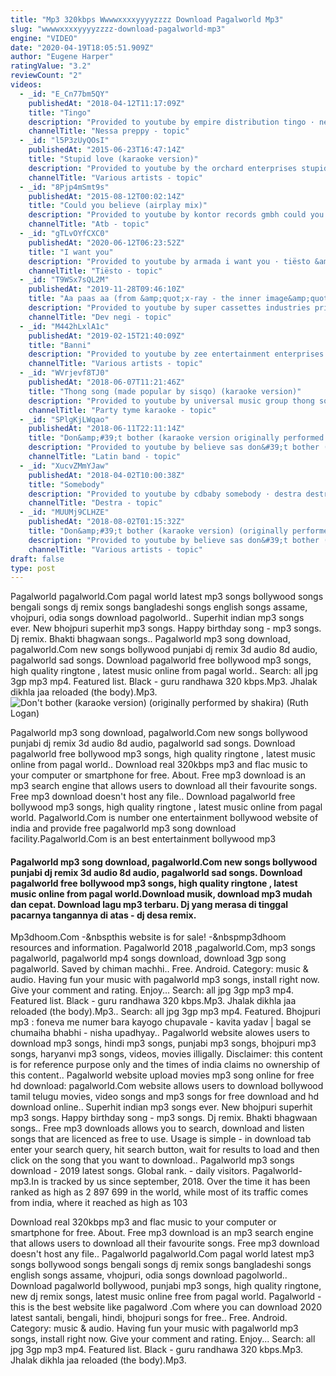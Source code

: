```yaml
---
title: "Mp3 320kbps Wwwwxxxxyyyyzzzz Download Pagalworld Mp3"
slug: "wwwwxxxxyyyyzzzz-download-pagalworld-mp3"
engine: "VIDEO"
date: "2020-04-19T18:05:51.909Z"
author: "Eugene Harper"
ratingValue: "3.2"
reviewCount: "2"
videos:
  - _id: "E_Cn77bm5QY"
    publishedAt: "2018-04-12T11:17:09Z"
    title: "Tingo"
    description: "Provided to youtube by empire distribution tingo · nessa preppy soca 2018: trinidad carnival music ℗ 2018 soca hits released on: 2018-04-13 producer:"
    channelTitle: "Nessa preppy - topic"
  - _id: "l5P3zUyQOsI"
    publishedAt: "2015-06-23T16:47:14Z"
    title: "Stupid love (karaoke version)"
    description: "Provided to youtube by the orchard enterprises stupid love · karaoke nights karaoke nights, vol. 2 ℗ 2015 bvmusic released on: 2015-06-09 music"
    channelTitle: "Various artists - topic"
  - _id: "8Pjp4mSmt9s"
    publishedAt: "2015-08-12T00:02:14Z"
    title: "Could you believe (airplay mix)"
    description: "Provided to youtube by kontor records gmbh could you believe (airplay mix) · atb could you believe ℗ kontor records gmbh released on: 2010-07-02"
    channelTitle: "Atb - topic"
  - _id: "gTLvOYfCXC0"
    publishedAt: "2020-06-12T06:23:52Z"
    title: "I want you"
    description: "Provided to youtube by armada i want you · tiësto &amp; mike williams don&#39;t let daddy know - amsterdam (the official 2017 compilation) ℗ musical freedom"
    channelTitle: "Tiësto - topic"
  - _id: "T9WSx7sQL2M"
    publishedAt: "2019-11-28T09:46:10Z"
    title: "Aa paas aa (from &amp;quot;x-ray - the inner image&amp;quot;)"
    description: "Provided to youtube by super cassettes industries private limited aa paas aa (from x-ray - the inner image) · dev negi · raaj aashoo · alka khan · rajiv s"
    channelTitle: "Dev negi - topic"
  - _id: "M442hLxlA1c"
    publishedAt: "2019-02-15T21:40:09Z"
    title: "Banni"
    description: "Provided to youtube by zee entertainment enterprises limited banni · vidhya gopal rare and dare six-x ℗ zee music company released on: 2016-08-17"
    channelTitle: "Various artists - topic"
  - _id: "WVrjevf8TJ0"
    publishedAt: "2018-06-07T11:21:46Z"
    title: "Thong song (made popular by sisqo) (karaoke version)"
    description: "Provided to youtube by universal music group thong song (made popular by sisqo) (karaoke version) · party tyme karaoke party tyme karaoke - pop party"
    channelTitle: "Party tyme karaoke - topic"
  - _id: "SPlgKjLWqao"
    publishedAt: "2018-06-11T22:11:14Z"
    title: "Don&amp;#39;t bother (karaoke version originally performed by shakira)"
    description: "Provided to youtube by believe sas don&#39;t bother (karaoke version originally performed by shakira) · latin band shakira hits (karaoke version) ℗ jb"
    channelTitle: "Latin band - topic"
  - _id: "XucvZMmYJaw"
    publishedAt: "2018-04-02T10:00:38Z"
    title: "Somebody"
    description: "Provided to youtube by cdbaby somebody · destra destraction ℗ 2018 copyright organization of trinidad and tobago (cott) released on: 2018-04-03"
    channelTitle: "Destra - topic"
  - _id: "MUUMj9CLHZE"
    publishedAt: "2018-08-02T01:15:32Z"
    title: "Don&amp;#39;t bother (karaoke version) (originally performed by shakira)"
    description: "Provided to youtube by believe sas don&#39;t bother (karaoke version) (originally performed by shakira) · luis &amp; rita top of karaoke, vol. 5 ℗ pq karaoke music"
    channelTitle: "Various artists - topic"
draft: false
type: post
---
```


Pagalworld pagalworld.Com pagal world latest mp3 songs bollywood songs bengali songs dj remix songs bangladeshi songs english songs assame, vhojpuri, odia songs download pagolworld.. Superhit indian mp3 songs ever. New bhojpuri superhit mp3 songs. Happy birthday song - mp3 songs. Dj remix. Bhakti bhagwaan songs.. Pagalworld mp3 song download, pagalworld.Com new songs bollywood punjabi dj remix 3d audio 8d audio, pagalworld sad songs. Download pagalworld free bollywood mp3 songs, high quality ringtone , latest music online from pagal world.. Search: all jpg 3gp mp3 mp4. Featured list. Black - guru randhawa 320 kbps.Mp3. Jhalak dikhla jaa reloaded (the body).Mp3.
![Don&#39;t bother (karaoke version) (originally performed by shakira) (Ruth Logan)](https://i.ytimg.com/vi/MUUMj9CLHZE/hqdefault.jpg "Don&#39;t bother (karaoke version) (originally performed by shakira) (Charles Patton)")

Pagalworld mp3 song download, pagalworld.Com new songs bollywood punjabi dj remix 3d audio 8d audio, pagalworld sad songs. Download pagalworld free bollywood mp3 songs, high quality ringtone , latest music online from pagal world.. Download real 320kbps mp3 and flac music to your computer or smartphone for free. About. Free mp3 download is an mp3 search engine that allows users to download all their favourite songs. Free mp3 download doesn&#39;t host any file.. Download pagalworld free bollywood mp3 songs, high quality ringtone , latest music online from pagal world. Pagalworld.Com is number one entertainment bollywood website of india and provide free pagalworld mp3 song download facility.Pagalworld.Com is an best entertainment bollywood mp3
<!--inArticleAds-->

<!--galleryOne-->

#### Pagalworld mp3 song download, pagalworld.Com new songs bollywood punjabi dj remix 3d audio 8d audio, pagalworld sad songs. Download pagalworld free bollywood mp3 songs, high quality ringtone , latest music online from pagal world.Download musik, download mp3 mudah dan cepat. Download lagu mp3 terbaru. Dj yang merasa di tinggal pacarnya tangannya di atas - dj desa remix.
<!--inArticleAds-->

<!--galleryTwo-->

Mp3dhoom.Com -&amp;nbspthis website is for sale! -&amp;nbspmp3dhoom resources and information. Pagalworld 2018 ,pagalworld.Com, mp3 songs pagalworld, pagalworld mp4 songs download, download 3gp song pagalworld. Saved by chiman machhi.. Free. Android. Category: music &amp; audio. Having fun your music with pagalworld mp3 songs, install right now. Give your comment and rating. Enjoy... Search: all jpg 3gp mp3 mp4. Featured list. Black - guru randhawa 320 kbps.Mp3. Jhalak dikhla jaa reloaded (the body).Mp3.. Search: all jpg 3gp mp3 mp4. Featured. Bhojpuri mp3 : foneva me numer bara kayogo chupavale - kavita yadav | bagal se chumaiha bhabhi - nisha upadhyay.. Pagalworld website alowes users to download mp3 songs, hindi mp3 songs, punjabi mp3 songs, bhojpuri mp3 songs, haryanvi mp3 songs, videos, movies illigally. Disclaimer: this content is for reference purpose only and the times of india claims no ownership of this content.. Pagalworld website upload movies mp3 song online for free hd download: pagalworld.Com website allows users to download bollywood tamil telugu movies, video songs and mp3 songs for free download and hd download online.. Superhit indian mp3 songs ever. New bhojpuri superhit mp3 songs. Happy birthday song - mp3 songs. Dj remix. Bhakti bhagwaan songs.. Free mp3 downloads allows you to search, download and listen songs that are licenced as free to use. Usage is simple - in download tab enter your search query, hit search button, wait for results to load and then click on the song that you want to download.. Pagalworld mp3 songs download - 2019 latest songs. Global rank. - daily visitors. Pagalworld-mp3.In is tracked by us since september, 2018. Over the time it has been ranked as high as 2 897 699 in the world, while most of its traffic comes from india, where it reached as high as 103
<!--galleryThree-->

Download real 320kbps mp3 and flac music to your computer or smartphone for free. About. Free mp3 download is an mp3 search engine that allows users to download all their favourite songs. Free mp3 download doesn&#39;t host any file.. Pagalworld pagalworld.Com pagal world latest mp3 songs bollywood songs bengali songs dj remix songs bangladeshi songs english songs assame, vhojpuri, odia songs download pagolworld.. Download pagalworld bollywood, punjabi mp3 songs, high quality ringtone, new dj remix songs, latest music online free from pagal world. Pagalworld - this is the best website like pagalword .Com where you can download 2020 latest santali, bengali, hindi, bhojpuri songs for free.. Free. Android. Category: music &amp; audio. Having fun your music with pagalworld mp3 songs, install right now. Give your comment and rating. Enjoy... Search: all jpg 3gp mp3 mp4. Featured list. Black - guru randhawa 320 kbps.Mp3. Jhalak dikhla jaa reloaded (the body).Mp3.